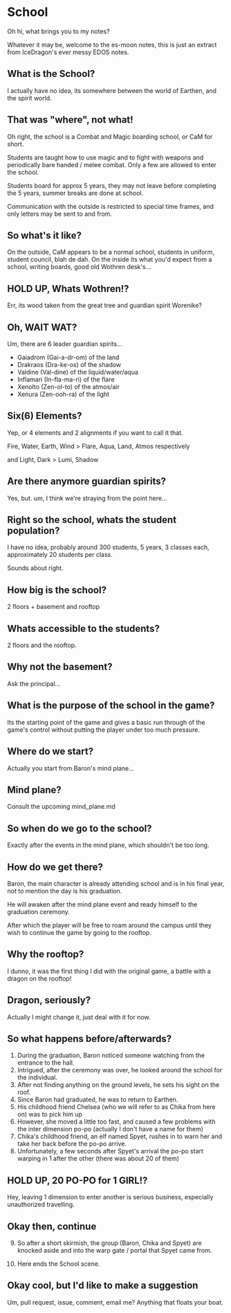 School
======

Oh hi, what brings you to my notes?

Whatever it may be, welcome to the es-moon notes, this is just an extract
from IceDragon's ever messy EDOS notes.

## What is the School?

I actually have no idea, its somewhere between the world of Earthen, and
the spirit world.


## That was "where", not what!

Oh right, the school is a Combat and Magic boarding school, or
CaM for short.

Students are taught how to use magic and to fight with weapons and
periodically bare handed / melee combat.
Only a few are allowed to enter the school.

Students board for approx 5 years, they may not leave before completing the
5 years, summer breaks are done at school.

Communication with the outside is restricted to special time frames,
and only letters may be sent to and from.


## So what's it like?

On the outside, CaM appears to be a normal school, students in uniform,
student council, blah de dah.
On the inside its what you'd expect from a school, writing boards,
good old Wothren desk's...


## HOLD UP, Whats Wothren!?

Err, its wood taken from the great tree and guardian spirit Worenike?


## Oh, WAIT WAT?

Um, there are 6 leader guardian spirits...

- Gaiadrom (Gai-a-dr-om) of the land
- Drakraos (Dra-ke-os) of the shadow
- Valdine (Val-dine) of the liquid/water/aqua
- Inflamari (In-fla-ma-ri) of the flare
- Xenolto (Zen-ol-to) of the atmos/air
- Xenura (Zen-ooh-ra) of the light

## Six(6) Elements?

Yep, or 4 elements and 2 alignments if you want to call it that.

Fire, Water, Earth, Wind > Flare, Aqua, Land, Atmos respectively

and Light, Dark > Lumi, Shadow


## Are there anymore guardian spirits?

Yes, but. um, I think we're straying from the point here...


## Right so the school, whats the student population?

I have no idea, probably around 300 students, 5 years, 3 classes each,
approximately 20 students per class.

Sounds about right.


## How big is the school?

2 floors + basement and rooftop


## Whats accessible to the students?

2 floors and the rooftop.


## Why not the basement?

Ask the principal...


## What is the purpose of the school in the game?

Its the starting point of the game and gives a basic run through of the game's
control without putting the player under too much pressure.


## Where do we start?

Actually you start from Baron's mind plane...


## Mind plane?

Consult the upcoming mind_plane.md


## So when do we go to the school?

Exactly after the events in the mind plane, which shouldn't be too long.


## How do we get there?

Baron, the main character is already attending school and is in his final
year, not to mention the day is his graduation.

He will awaken after the mind plane event and ready himself to the graduation
ceremony.

After which the player will be free to roam around the campus until they
wish to continue the game by going to the rooftop.


## Why the rooftop?

I dunno, it was the first thing I did with the original game, a battle
with a dragon on the rooftop!


## Dragon, seriously?

Actually I might change it, just deal with it for now.


## So what happens before/afterwards?

1. During the graduation, Baron noticed someone watching from the entrance
   to the hall.
2. Intrigued, after the ceremony was over, he looked around the school for the
   individual.
3. After not finding anything on the ground levels, he sets his sight on the
   roof.
4. Since Baron had graduated, he was to return to Earthen.
5. His childhood friend Chelsea (who we will refer to as Chika from here on)
   was to pick him up
6. However, she moved a little too fast, and caused a few problems with the
   inter dimension po-po (actually I don't have a name for them)
7. Chika's childhood friend, an elf named Spyet, rushes in to warn her and
   take her back before the po-po arrive.
8. Unfortunately, a few seconds after Spyet's arrival the po-po start warping
   in 1 after the other (there was about 20 of them)


## HOLD UP, 20 PO-PO for 1 GIRL!?

Hey, leaving 1 dimension to enter another is serious business, especially
unauthorized travelling.


## Okay then, continue

9. So after a short skirmish, the group (Baron, Chika and Spyet) are knocked
   aside and into the warp gate / portal that Spyet came from.

10. Here ends the School scene.


## Okay cool, but I'd like to make a suggestion

Um, pull request, issue, comment, email me?
Anything that floats your boat.

